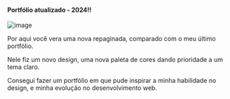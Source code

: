#### Portfólio atualizado - 2024!!

![image](https://github.com/AlvaroCastroC/portfolio-2024/assets/112010256/1a2f7e84-704a-4913-88a9-6165090db3a1)

Por aqui você vera uma nova repaginada, comparado com o meu último portfólio.

Nele fiz um novo design, uma nova paleta de cores dando prioridade a um tema claro.

Consegui fazer um portfólio em que pude inspirar a minha habilidade no design, e minha evolução no desenvolvimento web.
